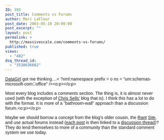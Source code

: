```yaml
---
ID: 395
post_title: Comments vs Forums
author: Marc LaFleur
post_date: 2003-05-10 20:00:00
post_excerpt: ""
layout: post
permalink: >
  http://massivescale.com/comments-vs-forums/
published: true
views:
  - "482"
dsq_thread_id:
  - "3538636682"
---
```

<a href="http://dotnetweblogs.com/datagridgirl/posts/6824.aspx" target=_blank><font face=Arial>DataGirl</font></a><font face=Arial> got me thinking....&lt; ?xml:namespace prefix = o ns = "urn:schemas-microsoft-com:office:office" /><o:p></o:p></font>

<font face=Arial>Most every blog includes a comments section. The thing is, it is almost never used (with the exception of </font><a href="http://massivescale.blob.core.windows.net/blogmedia/2003/05/www.sellsbrothers.com" target=_blank><font face=Arial>Chris Sells'</font></a><font face=Arial> blog that is). I think this has a lot to do with the format. It is more of a "bathroom-wall" approach than a discussion forum.<o:p></o:p></font>

<font face=Arial>Maybe we should borrow a concept from the blog's older cousin, the </font><a href="http://massivescale.blob.core.windows.net/blogmedia/2003/05/www.arcadiandelsol.com" target=_blank><font face=Arial>Rant</font></a><font face=Arial> </font><a href="http://www.unknownplayer.com/" target=_blank><font face=Arial>Site</font></a><font face=Arial>, and use actual forums instead (</font><a href="http://player2player.net/modules.php?op=modload&amp;name=News&amp;file=article&amp;sid=931&amp;mode=thread&amp;order=0&amp;thold=0&amp;POSTNUKESID=5482da65d00cf279b104029671b01153" target=_blank><font face=Arial>each post</font></a><font face=Arial> is then linked to a </font><a href="http://www.player2player.net/modules.php?op=modload&amp;name=phpBB2&amp;file=viewtopic&amp;t=1649"><font face=Arial>discussion thread</font></a><font face=Arial>)? They do lend themselves to more of a community than the standard comment system we use today.</font>